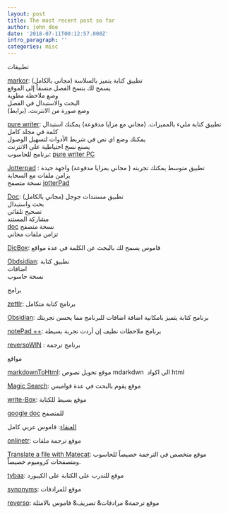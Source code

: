 ```yaml
---
layout: post
title: The most recent post so far
author: john_doe
date: '2018-07-11T00:12:57.000Z'
intro_paragraph: ''
categories: misc
---
```


 تطبيقات

[markor](https://play.google.com/store/apps/details?id=net.gsantner.markor):
تطبيق كتابة يتميز بالسلاسة (مجاني بالكامل)  
يسمح لك بنسخ الفصل منسقاً إلى الموقع  
وضع ملاحظة مطوية  
البحث والاستبدال في الفصل  
وضع صورة من الانترنت. (برابط)

[pure writer](https://play.google.com/store/apps/details?id=com.drakeet.purewriter):
تطبيق كتابة مليء بالمميزات. (مجاني مع مزايا مدفوعة) يمكنك استبدال كلمة
في مجلد كامل  
يمكنك وضع اي نص في شريط الأدوات لتسهيل الوصول  
يصنع نسخ احتياطية على الانترنت  
برنامج للحاسوب: [pure writer PC](https://writer.drakeet.com/desktop)

[Jotterpad](https://play.google.com/store/apps/details?id=com.jotterpad.x)
: تطبيق متوسط يمكنك تجربته ( مجاني بمزايا مدفوعة) واجهة جيدة  
يزامن ملفات مع السحابة  
نسخة متصفح
[jotterPad](https://jotterpad.app/app/editor/local/?getstarted=true&new=markdown)

[Doc](https://play.google.com/store/apps/details?id=com.google.android.apps.docs.editors.docs):
تطبيق مستندات جوجل (مجاني بالكامل)  
بحث واستبدال  
تصحيح تلقائي  
مشاركة المستند  
[doc](https://docs.google.com/) نسخة متصفح  
تزامن ملفات مجاني

[DicBox](https://play.google.com/store/apps/details?id=com.grandsons.dictboxar):
قاموس يسمح لك بالبحث عن الكلمة في عدة مواقع

[Obdsidian](https://play.google.com/store/apps/details?id=md.obsidian&hl=de&gl=US):
تطبيق كتابة  
اضافات  
نسخة حاسوب

 برامج

[zettlr](https://www.zettlr.com/): برنامج كتابة متكامل

[Obsidian](https://obsidian.md/): برنامج كتابة يتميز بامكانية اضافة
اضافات للبرنامج مما يحسن تجربتك

[notePad ++](https://notepad-plus-plus.org/): برنامج ملاحظات نظيف إن
أردت تجربة بسيطة

[reversoWIN](https://context.reverso.net/%D8%A7%D9%84%D8%AA%D8%B1%D8%AC%D9%85%D8%A9/windows-mac-app/)
: برنامج ترجمة

 مواقع

[markdownToHtml](https://markdowntohtml.com/#): موقع تحويل نصوص
mdarkdwn  الى اكواد html

[Magic Search](https://magicsearch.org/): موقع يقوم بالبحث في عدة قواميس

[write-Box](https://write-box.appspot.com/): موقع بسيط للكتابة

[google doc](https://docs.google.com/) للمتصفح

[العنقاء](https://alankaa.com/): قاموس عربي كامل

[onlinetr](https://www.onlinedoctranslator.com/en/): موقع ترجمة ملفات

[Translate a file with Matecat](https://www.matecat.com/): موقع متخصص في
الترجمة خصيصاً للحاسوب ومتصفحات كروميوم خصيصاً.

[tybaa](https://www.tybaa.com/): موقع للتدرب على الكتابة على الكيبورد

[synonyms](https://www.synonyms.com/asynonym/): موقع للمرادفات

[reverso](https://synonyms.reverso.net/%D9%85%D8%B1%D8%A7%D8%AF%D9%81%D8%A7%D8%AA/):
موقع ترجمة& مرادفات& تصريف& قاموس بالامثلة
